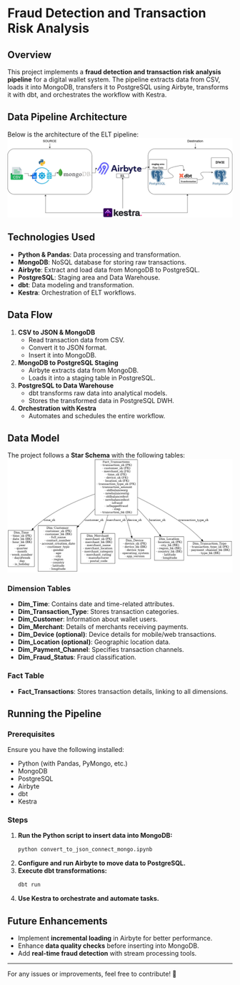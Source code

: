 # Fraud Detection and Transaction Risk Analysis

## Overview
This project implements a **fraud detection and transaction risk analysis pipeline** for a digital wallet system. The pipeline extracts data from CSV, loads it into MongoDB, transfers it to PostgreSQL using Airbyte, transforms it with dbt, and orchestrates the workflow with Kestra.

## Data Pipeline Architecture
Below is the architecture of the ELT pipeline:
![ELT Pipeline](Fraud-Detection-and-Transaction-Risk-Analysis.jpg)

## Technologies Used
- **Python & Pandas**: Data processing and transformation.
- **MongoDB**: NoSQL database for storing raw transactions.
- **Airbyte**: Extract and load data from MongoDB to PostgreSQL.
- **PostgreSQL**: Staging area and Data Warehouse.
- **dbt**: Data modeling and transformation.
- **Kestra**: Orchestration of ELT workflows.

## Data Flow
1. **CSV to JSON & MongoDB**
   - Read transaction data from CSV.
   - Convert it to JSON format.
   - Insert it into MongoDB.
2. **MongoDB to PostgreSQL Staging**
   - Airbyte extracts data from MongoDB.
   - Loads it into a staging table in PostgreSQL.
3. **PostgreSQL to Data Warehouse**
   - dbt transforms raw data into analytical models.
   - Stores the transformed data in PostgreSQL DWH.
4. **Orchestration with Kestra**
   - Automates and schedules the entire workflow.

## Data Model
The project follows a **Star Schema** with the following tables:
![Star Schema](star_schema_pure.png)


### Dimension Tables
- **Dim_Time**: Contains date and time-related attributes.
- **Dim_Transaction_Type**: Stores transaction categories.
- **Dim_Customer**: Information about wallet users.
- **Dim_Merchant**: Details of merchants receiving payments.
- **Dim_Device (optional)**: Device details for mobile/web transactions.
- **Dim_Location (optional)**: Geographic location data.
- **Dim_Payment_Channel**: Specifies transaction channels.
- **Dim_Fraud_Status**: Fraud classification.

### Fact Table
- **Fact_Transactions**: Stores transaction details, linking to all dimensions.

## Running the Pipeline
### Prerequisites
Ensure you have the following installed:
- Python (with Pandas, PyMongo, etc.)
- MongoDB
- PostgreSQL
- Airbyte
- dbt
- Kestra

### Steps
1. **Run the Python script to insert data into MongoDB:**
   ```bash
   python convert_to_json_connect_mongo.ipynb
   ```
2. **Configure and run Airbyte to move data to PostgreSQL.**
3. **Execute dbt transformations:**
   ```bash
   dbt run
   ```
4. **Use Kestra to orchestrate and automate tasks.**

## Future Enhancements
- Implement **incremental loading** in Airbyte for better performance.
- Enhance **data quality checks** before inserting into MongoDB.
- Add **real-time fraud detection** with stream processing tools.

---
For any issues or improvements, feel free to contribute! 🚀

